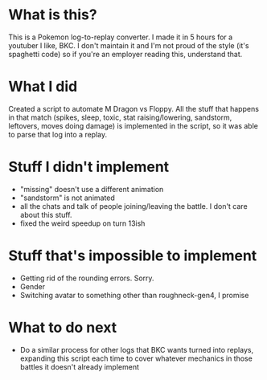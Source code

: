 # What is this?

This is a Pokemon log-to-replay converter. I made it in 5 hours for a youtuber I like, BKC. I don't maintain it and I'm not proud of the style (it's spaghetti code) so if you're an employer reading this, understand that.

# What I did

Created a script to automate M Dragon vs Floppy. All the stuff that happens in that match (spikes, sleep, toxic, stat raising/lowering, sandstorm, leftovers, moves doing damage) is implemented in the script, so it was able to parse that log into a replay.

# Stuff I didn't implement

-   "missing" doesn't use a different animation
-   "sandstorm" is not animated
-   all the chats and talk of people joining/leaving the battle. I don't care about this stuff.
-   fixed the weird speedup on turn 13ish

# Stuff that's impossible to implement

-   Getting rid of the rounding errors. Sorry.
-   Gender
-   Switching avatar to something other than roughneck-gen4, I promise

# What to do next

-   Do a similar process for other logs that BKC wants turned into replays, expanding this script each time to cover whatever mechanics in those battles it doesn't already implement
